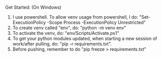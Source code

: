 Get Started: (On Windows)

1. I use powershell. To allow venv usage from powershell, I do: "Set-ExecutionPolicy -Scope Process -ExecutionPolicy Unrestricted"
2. To create venv called "env", do: "python -m venv env"
3. To activate the venv, do: "env/Scripts/Activate.ps1"
4. To get your python modules updated, when starting a new session of work/after pulling, do: "pip -r requirements.txt".
5. Before pushing, remember to do "pip freeze > requirements.txt"